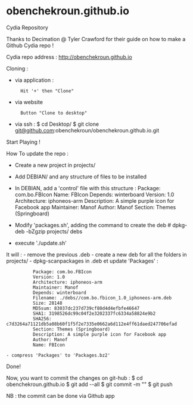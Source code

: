 # obenchekroun.github.io
Cydia Repository

Thanks to Decimation @ Tyler Crawford for their guide on how to make a Github Cydia repo !

Cydia repo address : http://obenchekroun.github.io

Cloning :
- via application :

		Hit '+' then "Clone"

- via website

		Button "Clone to desktop"

- via ssh :
$ cd Desktop/
$ git clone git@github.com:obenchekroun/obenchekroun.github.io.git

Start Playing !

How To update the repo :
- Create a new project in projects/
- Add DEBIAN/ and any structure of files to be installed
- In DEBIAN, add a 'control' file with this structure :
		Package: com.bo.FBIcon
		Name: FBIcon
		Depends: winterboard
		Version: 1.0
		Architecture: iphoneos-arm
		Description: A simple purple icon for Facebook app 
		Maintainer: Manof
		Author: Manof
		Section: Themes (Springboard)
		
- Modify 'packages.sh', adding the command to create the deb
		# dpkg-deb -bZgzip projects/<packagename> debs

- execute './update.sh'


It will :
	- remove the previous .deb
	- create a new deb for all the folders in projects/
	- dpkg-scanpackages in .deb et update 'Packages' :
			  
			  Package: com.bo.FBIcon
			  Version: 1.0
			  Architecture: iphoneos-arm
			  Maintainer: Manof
			  Depends: winterboard
			  Filename: ./debs//com.bo.fbicon_1.0_iphoneos-arm.deb
			  Size: 28148
			  MD5sum: 83037dc237d739cf80d4d4efbfe46647
			  SHA1: 3198526dc99c04f2e3202337fc6334a58824e9b2
			  SHA256: c7d3264a71121db5a08b60f1f5f2e7335e0662a6d112e4ff61daed247706efad
			  Section: Themes (Springboard)
			  Description: A simple purple icon for Facebook app
			  Author: Manof
			  Name: FBIcon

	- compress 'Packages' to 'Packages.bz2'

Done!

Now, you want to commit the changes on git-hub :
$ cd obenchekroun.github.io
$ git add --all
$ git commit -m "<any suitable description of the changes>"
$ git push

NB : the commit can be done via Github app
